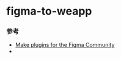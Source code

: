# figma-to-weapp

### 参考
- [Make plugins for the Figma Community](https://help.figma.com/hc/en-us/articles/360039958874-Make-plugins-for-the-Figma-Community)
- 
